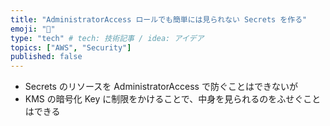 ```yaml
---
title: "AdministratorAccess ロールでも簡単には見られない Secrets を作る"
emoji: "🎃"
type: "tech" # tech: 技術記事 / idea: アイデア
topics: ["AWS", "Security"]
published: false
---
```


- Secrets のリソースを AdministratorAccess で防ぐことはできないが
- KMS の暗号化 Key に制限をかけることで、中身を見られるのをふせぐことはできる